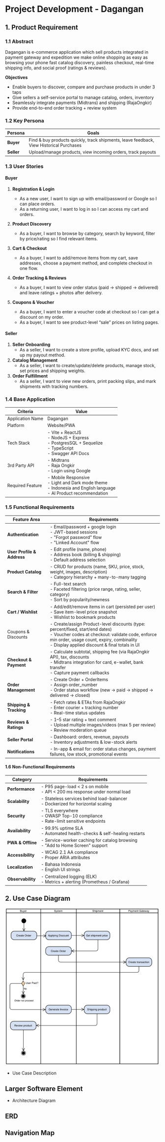 # Project Development - Dagangan

## 1. Product Requirement

### 1.1 Abstract

Dagangan is e-commerce application which sell products integrated in payment gateway and expedition we make online shopping as easy as browsing your phone fast catalog discovery, painless checkout, real-time shipping info, and social proof (ratings & reviews).

**Objectives**

* Enable buyers to discover, compare and purchase products in under 3 taps
* Give sellers a self-service portal to manage catalog, orders, inventory
* Seamlessly integrate payments (Midtrans) and shipping (RajaOngkir)
* Provide end-to-end order tracking + review system

### 1.2 Key Persona

| Persona          | Goals                                                                                   |
| ---------------- | --------------------------------------------------------------------------------------- |
| **Buyer**  | Find & buy products quickly, track shipments, leave feedback, View Historical Purchases |
| **Seller** | Upload/manage products, view incoming orders, track payouts                             |

### 1.3 User Stories

#### Buyer

1. **Registration & Login**

   * As a new user, I want to sign up with email/password or Google so I can place orders.
   * As a returning user, I want to log in so I can access my cart and orders.
2. **Product Discovery**

   * As a buyer, I want to browse by category, search by keyword, filter by price/rating so I find relevant items.
3. **Cart & Checkout**

   * As a buyer, I want to add/remove items from my cart, save addresses, choose a payment method, and complete checkout in one flow.
4. **Order Tracking & Reviews**

   * As a buyer, I want to view order status (paid → shipped → delivered) and leave ratings + photos after delivery.
5. **Coupons & Voucher**

   * As a buyer, I want to enter a voucher code at checkout so I can get a discount on my order.
   * As a buyer, I want to see product-level “sale” prices on listing pages.

#### Seller

1. **Seller Onboarding**
   * As a seller, I want to create a store profile, upload KYC docs, and set up my payout method.
2. **Catalog Management**
   * As a seller, I want to create/update/delete products, manage stock, set prices and shipping weights.
3. **Order Fulfillment**
   * As a seller, I want to view new orders, print packing slips, and mark shipments with tracking numbers.

### 1.4 Base Application

| Criteria         | Value                                                                                                                       |
| ---------------- | --------------------------------------------------------------------------------------------------------------------------- |
| Application Name | Dagangan                                                                                                                    |
| Platform         | Website/PWA                                                                                                                 |
| Tech Stack       | - Vite + ReactJS<br />- NodeJS + Express<br />- PostgresSQL + Sequelize<br />- TypeScript<br />- Swagger API Docs           |
| 3rd Party API    | - Midtrans<br />- Raja Ongkir<br />- Login using Google                                                                     |
| Required Feature | - Mobile Responsive<br />- Light and Dark mode theme<br />- Indonesia and English language<br />- AI Product recommendation |

### 1.5 Functional Requirements

| Feature Area                     | Requirements                                                                                                                                                                                                                             |
| -------------------------------- | ---------------------------------------------------------------------------------------------------------------------------------------------------------------------------------------------------------------------------------------- |
| **Authentication**         | - Email/password + google login<br />- JWT-based sessions<br />- "Forgot password" flow<br />- "Linked Account" flow                                                                                                                    |
| **User Profile & Address** | - Edit profile (name, phone)<br />- Address book (billing & shipping)<br />- Default address selection                                                                                                                                   |
| **Product Catalog**        | - CRUD for products (name, SKU, price, stock, weight, images, description)<br />- Category hierarchy + many-to-many tagging                                                                                                              |
| **Search & Filter**        | - Full-text search<br />- Faceted filtering (price range, rating, seller, category)<br />- Sort by popularity/newness                                                                                                                    |
| **Cart / Wishlist**        | - Add/edit/remove items in cart (persisted per user)<br />- Save item-level price snapshot<br />- Wishlist to bookmark products                                                                                                          |
| Coupons & Discounts              | - Create/assign Product-level discounts (type: percent/fixed, start/end dates)<br />- Voucher codes at checkout: validate code, enforce min order, usage count, expiry, combinality<br />- Display applied discount & final totals in UI |
| **Checkout & Payment**     | - Calculate subtotal, shipping fee (via RajaOngkir API), tax, discounts<br />- Midtrans integration for card, e-wallet, bank transfer<br />- Capture payment callbacks                                                                   |
| **Order Management**       | - Create Order + OrderItems<br />- Assign order_number<br />- Order status workflow (new → paid → shipped → delivered → closed)                                                                                                      |
| **Shipping & Tracking**    | - Fetch rates & ETAs from RajaOngkir<br />- Enter courier + tracking number<br />- Real-time status updates                                                                                                                              |
| **Reviews & Ratings**      | - 1–5 star rating + text comment<br />- Upload multiple images/videos (max 5 per review)<br />- Review moderation queue                                                                                                                |
| **Seller Portal**          | - Dashboard: orders, revenue, payouts<br />- Inventory adjustments & low-stock alerts                                                                                                                                                    |
| **Notifications**          | - In-app & email for: order status changes, payment failures, low stock, promotional events                                                                                                                                              |

#### 1.6 Non-Functional Requirements

| Category                | Requirements                                                                          |
| ----------------------- | ------------------------------------------------------------------------------------- |
| **Performance**   | - P95 page-load < 2 s on mobile<br />- API < 200 ms response under normal load        |
| **Scalability**   | - Stateless services behind load-balancer<br />- Dockerized for horizontal scaling    |
| **Security**      | - TLS everywhere<br />- OWASP Top-10 compliance<br />- Rate-limit sensitive endpoints |
| **Availability**  | - 99.9% uptime SLA<br />- Automated health-checks & self-healing restarts             |
| **PWA & Offline** | - Service-worker caching for catalog browsing<br />- "Add to Home Screen" support    |
| **Accessibility** | - WCAG 2.1 AA compliance<br />- Proper ARIA attributes                                |
| **Localization**  | - Bahasa Indonesia<br />- English UI strings                                          |
| **Observability** | - Centralized logging (ELK)<br />- Metrics + alerting (Prometheus / Grafana)          |

## 2. Use Case Diagram

![1748503443605](image/README/1748503443605.png)

- Use Case Description

## Larger Software Element

- Architecture Diagram

## ERD

## Navigation Map
